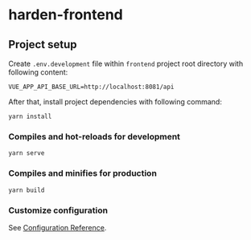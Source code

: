# harden-frontend

## Project setup
Create `.env.development` file within `frontend` project root directory with following content:

```
VUE_APP_API_BASE_URL=http://localhost:8081/api
```

After that, install project dependencies with following command:

```
yarn install
```

### Compiles and hot-reloads for development
```
yarn serve
```

### Compiles and minifies for production
```
yarn build
```

### Customize configuration
See [Configuration Reference](https://cli.vuejs.org/config/).
